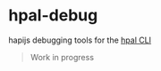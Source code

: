 # hpal-debug

hapijs debugging tools for the [hpal CLI](https://github.com/hapipal/hpal)

> Work in progress
